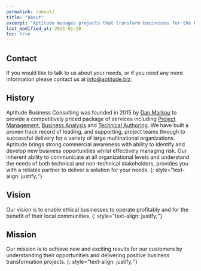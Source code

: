 ```yaml
---
permalink: /about/
title: "About"
excerpt: "Aptitude manages projects that transform businesses for the benefit of their customers and community."
last_modified_at: 2021-01-28
toc: true
---
```


## Contact

If you would like to talk to us about your needs, or if you need any more information please contact us at <info@aptitude.biz>.

## History

Aptitude Business Consulting was founded in 2015 by [Dan Markou](https://www.linkedin.com/in/dan-markou-aptitude/) to provide a competitively priced package of services including [Project Management](/docs/projects/), [Business Analysis](/docs/analysis) and [Technical Authoring](/docs/authoring). We have built a proven track record of leading, and supporting, project teams through to successful delivery for a variety of large multinational organizations. Aptitude brings strong commercial awareness with ability to identify and develop new business opportunities whilst effectively managing risk. Our inherent ability to communicate at all organizational levels and understand the needs of both technical and non-technical stakeholders, provides you with a reliable partner to deliver a solution for your needs.
{: style="text-align: justify;"}

## Vision

Our vision is to enable ethical businesses to operate profitably and for the benefit of their local communities.
{: style="text-align: justify;"}

## Mission

Our mission is to achieve new and exciting results for our customers by understanding their opportunities and delivering positive business transformation projects.
{: style="text-align: justify;"}


